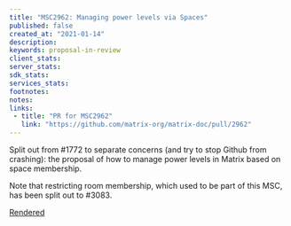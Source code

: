 ```yaml
---
title: "MSC2962: Managing power levels via Spaces"
published: false
created_at: "2021-01-14"
description:
keywords: proposal-in-review
client_stats:
server_stats:
sdk_stats:
services_stats:
footnotes:
notes:
links:
 - title: "PR for MSC2962"
   link: "https://github.com/matrix-org/matrix-doc/pull/2962"
---
```

Split out from #1772 to separate concerns (and try to stop Github from crashing): the proposal of how to manage power levels in Matrix based on space membership.

Note that restricting room membership, which used to be part of this MSC, has been split out to #3083.

[Rendered](https://github.com/matrix-org/matrix-doc/blob/matthew/msc2962/proposals/2962-spaces-access-control.md)
